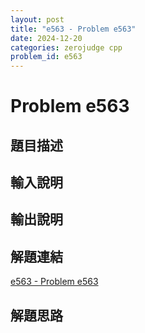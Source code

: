 ```yaml
---
layout: post
title: "e563 - Problem e563"
date: 2024-12-20
categories: zerojudge cpp
problem_id: e563
---
```


# Problem e563

## 題目描述



## 輸入說明



## 輸出說明



## 解題連結

[e563 - Problem e563](https://zerojudge.tw/ShowProblem?problemid=e563)

## 解題思路

